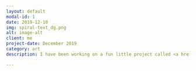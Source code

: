 ```yaml
---
layout: default
modal-id: 1
date: 2019-12-10
img: spiral-text_dg.png
alt: image-alt
client: me
project-date: December 2019
category: art
description: I have been working on a fun little project called <a href="https://jonas-hampeis.github.io/spiral-text/">Spiral Text</a>, which is pretty much self-explanatory. You give the app the text and it creates an image with the text in a spiral! There are a few modifications you can make to the picture. You can check it out on <a href="https://github.com/jonas-hampeis/spiral-text">GitHub</a>.

---
```

